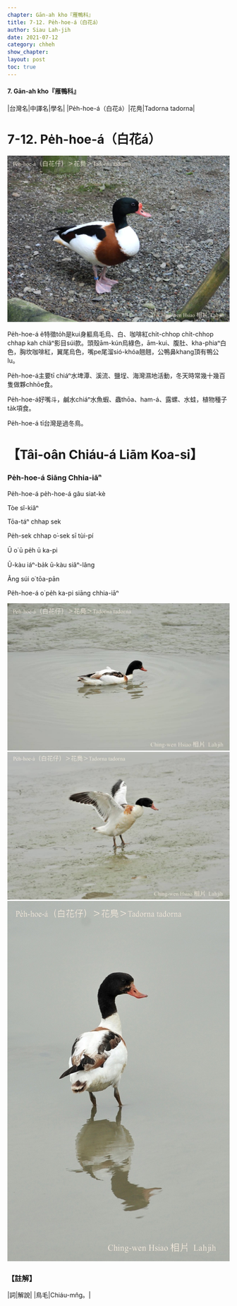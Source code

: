 ```yaml
---
chapter: Gān-ah kho『雁鴨科』
title: 7-12. Pe̍h-hoe-á（白花á）
author: Siau Lah-jih
date: 2021-07-12
category: chheh
show_chapter: 
layout: post
toc: true
---
```


#### 7. Gān-ah kho『雁鴨科』

|台灣名|中譯名|學名|
|Pe̍h-hoe-á（白花á）|花鳧|Tadorna tadorna|


# 7-12. Pe̍h-hoe-á（白花á）

![](../too5/07/07-12-1.白花á.jpg)


Pe̍h-hoe-á ê特徵to̍h是kui身軀鳥毛烏、白、咖啡紅chi̍t-chhop chi̍t-chhop chhap kah chiâⁿ影目súi款。頭殼ām-kún烏綠色，ām-kui、腹肚、kha-phiaⁿ白色，胸坎咖啡紅，翼尾烏色，嘴pe尾溜sió-khóa翹翹，公鴨鼻khang頂有鴨公lu。

Pe̍h-hoe-á主要tī chiáⁿ水埤潭、溪流、鹽埕、海灣濕地活動，冬天時常幾十幾百隻做夥chhōe食。

Pe̍h-hoe-á好嘴斗，鹹水chiáⁿ水魚蝦、蟲thōa、ham-á、露螺、水蛙，植物種子ta̍k項食。

Pe̍h-hoe-á tī台灣是過冬鳥。



# 【Tâi-oân Chiáu-á Liām Koa-si】

### **Pe̍h-hoe-á Siāng Chhia-iāⁿ**

Pe̍h-hoe-á pe̍h-hoe-á gâu siat-kè

Tòe sî-kiâⁿ

Tōa-táⁿ chhap sek

Pe̍h-sek chhap o͘-sek sī tùi-pí

Ū o͘ ū pe̍h ū ka-pi

Ū-kàu iáⁿ-ba̍k ū-kàu siâⁿ-lâng

Âng súi o͘ tōa-pān

Pe̍h-hoe-á o͘ pe̍h ka-pi siāng chhia-iāⁿ


![](../too5/07/07-12-3.白花á.jpg)
![](../too5/07/07-12-2.白花á.jpg)
![](../too5/07/07-12-4.白花á.jpg)


### 【註解】

|詞|解說|
|鳥毛|Chiáu-mn̂g。|
